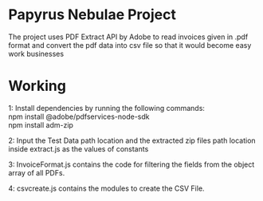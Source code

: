 # Papyrus Nebulae Project

The project uses PDF Extract API by Adobe to read invoices given in .pdf format and convert the pdf data into csv file
so that it would become easy work businesses

# Working

1: Install dependencies by running the following commands:  
npm install @adobe/pdfservices-node-sdk  
npm install adm-zip

2: Input the Test Data path location and the extracted zip files path location inside extract.js as the values of constants

3: InvoiceFormat.js contains the code for filtering the fields from the object array of all PDFs.

4: csvcreate.js contains the modules to create the CSV File.

